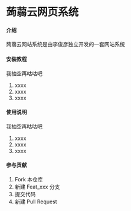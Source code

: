 # 蒟蒻云网页系统

#### 介绍
蒟蒻云网站系统是由李俊彦独立开发的一套网站系统
#### 安装教程
我抽空再咕咕吧
1. xxxx
2. xxxx
3. xxxx

#### 使用说明
我抽空再咕咕吧
1. xxxx
2. xxxx
3. xxxx

#### 参与贡献

1. Fork 本仓库
2. 新建 Feat_xxx 分支
3. 提交代码
4. 新建 Pull Request